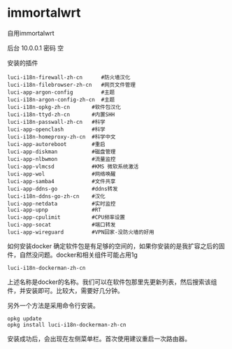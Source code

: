 # immortalwrt
自用immortalwrt

后台 10.0.0.1 密码 空

安装的插件
```
luci-i18n-firewall-zh-cn      #防火墙汉化
luci-i18n-filebrowser-zh-cn   #网页文件管理
luci-app-argon-config         #主题
luci-i18n-argon-config-zh-cn  #主题
luci-i18n-opkg-zh-cn       #软件包汉化
luci-i18n-ttyd-zh-cn       #内置SHH
luci-i18n-passwall-zh-cn   #科学
luci-app-openclash         #科学
luci-i18n-homeproxy-zh-cn  #科学中文
luci-app-autoreboot        #重启
luci-app-diskman           #磁盘管理
luci-app-nlbwmon           #流量监控
luci-app-vlmcsd            #KMS 微软系统激活
luci-app-wol               #网络唤醒
luci-app-samba4            #文件共享
luci-app-ddns-go           #ddns转发
luci-i18n-ddns-go-zh-cn    #汉化
luci-app-netdata           #实时监控
luci-app-upnp              #RT
luci-app-cpulimit          #CPU频率设置
luci-app-socat             #端口转发
luci-app-wireguard         #VPN回家-没防火墙的好用
```

如何安装docker
确定软件包是有足够的空间的，如果你安装的是我扩容之后的固件，自然没问题。docker和相关组件可能占用1g
```
luci-i18n-dockerman-zh-cn
```
上述名称是docker的名称。我们可以在软件包那里先更新列表，然后搜索该组件，并安装即可。比较大，需要好几分钟。

另外一个方法是采用命令行安装。
```
opkg update 
opkg install luci-i18n-dockerman-zh-cn
```
安装成功后，会出现在左侧菜单栏。首次使用建议重启一次路由器。
